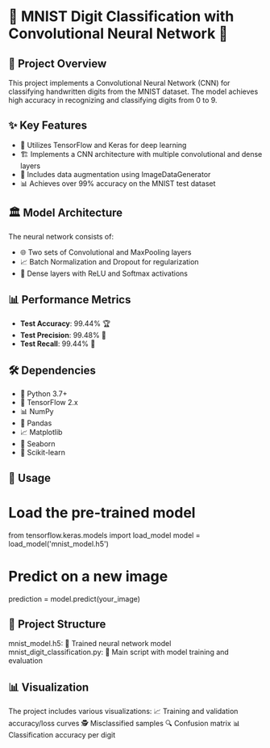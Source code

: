# 🔢 MNIST Digit Classification with Convolutional Neural Network 🤖

## 📝 Project Overview
This project implements a Convolutional Neural Network (CNN) for classifying handwritten digits from the MNIST dataset. The model achieves high accuracy in recognizing and classifying digits from 0 to 9.

## ✨ Key Features
- 🧠 Utilizes TensorFlow and Keras for deep learning
- 🏗️ Implements a CNN architecture with multiple convolutional and dense layers
- 🔄 Includes data augmentation using ImageDataGenerator
- 📊 Achieves over 99% accuracy on the MNIST test dataset

## 🏛️ Model Architecture
The neural network consists of:
- 🌐 Two sets of Convolutional and MaxPooling layers
- 📈 Batch Normalization and Dropout for regularization
- 🎯 Dense layers with ReLU and Softmax activations

## 📊 Performance Metrics
- **Test Accuracy**: 99.44% 🏆
- **Test Precision**: 99.48% 🎯
- **Test Recall**: 99.44% 🚀

## 🛠️ Dependencies
- 🐍 Python 3.7+
- 🤖 TensorFlow 2.x
- 📊 NumPy
- 🐼 Pandas
- 📈 Matplotlib
- 🌈 Seaborn
- 🧮 Scikit-learn

## 🚀 Usage
# Load the pre-trained model
from tensorflow.keras.models import load_model
model = load_model('mnist_model.h5')

# Predict on a new image
prediction = model.predict(your_image)

## 📂 Project Structure
mnist_model.h5: 🧠 Trained neural network model
mnist_digit_classification.py: 📝 Main script with model training and evaluation


## 📊 Visualization
The project includes various visualizations:
📈 Training and validation accuracy/loss curves
🕵️ Misclassified samples
🔍 Confusion matrix
📊 Classification accuracy per digit
